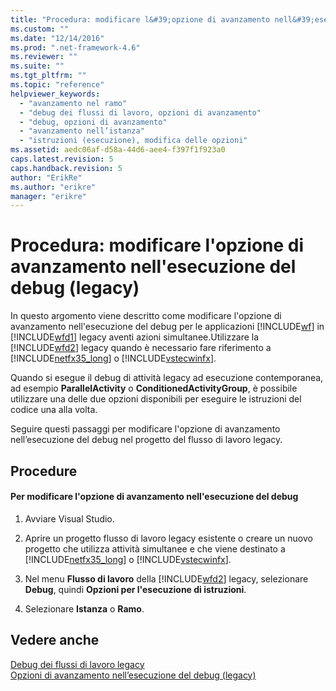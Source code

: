 ```yaml
---
title: "Procedura: modificare l&#39;opzione di avanzamento nell&#39;esecuzione del debug (legacy) | Microsoft Docs"
ms.custom: ""
ms.date: "12/14/2016"
ms.prod: ".net-framework-4.6"
ms.reviewer: ""
ms.suite: ""
ms.tgt_pltfrm: ""
ms.topic: "reference"
helpviewer_keywords: 
  - "avanzamento nel ramo"
  - "debug dei flussi di lavoro, opzioni di avanzamento"
  - "debug, opzioni di avanzamento"
  - "avanzamento nell’istanza"
  - "istruzioni (esecuzione), modifica delle opzioni"
ms.assetid: aedc06af-d58a-44d6-aee4-f397f1f923a0
caps.latest.revision: 5
caps.handback.revision: 5
author: "ErikRe"
ms.author: "erikre"
manager: "erikre"
---
```

# Procedura: modificare l&#39;opzione di avanzamento nell&#39;esecuzione del debug (legacy)
In questo argomento viene descritto come modificare l'opzione di avanzamento nell'esecuzione del debug per le applicazioni [!INCLUDE[wf](../workflow-designer/includes/wf_md.md)] in [!INCLUDE[wfd1](../workflow-designer/includes/wfd1_md.md)] legacy aventi azioni simultanee.Utilizzare la [!INCLUDE[wfd2](../workflow-designer/includes/wfd2_md.md)] legacy quando è necessario fare riferimento a [!INCLUDE[netfx35_long](../workflow-designer/includes/netfx35_long_md.md)] o [!INCLUDE[vstecwinfx](../workflow-designer/includes/vstecwinfx_md.md)].  
  
 Quando si esegue il debug di attività legacy ad esecuzione contemporanea, ad esempio **ParallelActivity** o **ConditionedActivityGroup**, è possibile utilizzare una delle due opzioni disponibili per eseguire le istruzioni del codice una alla volta.  
  
 Seguire questi passaggi per modificare l'opzione di avanzamento nell’esecuzione del debug nel progetto del flusso di lavoro legacy.  
  
## Procedure  
  
#### Per modificare l'opzione di avanzamento nell'esecuzione del debug  
  
1.  Avviare Visual Studio.  
  
2.  Aprire un progetto flusso di lavoro legacy esistente o creare un nuovo progetto che utilizza attività simultanee e che viene destinato a [!INCLUDE[netfx35_long](../workflow-designer/includes/netfx35_long_md.md)] o [!INCLUDE[vstecwinfx](../workflow-designer/includes/vstecwinfx_md.md)].  
  
3.  Nel menu **Flusso di lavoro** della [!INCLUDE[wfd2](../workflow-designer/includes/wfd2_md.md)] legacy, selezionare **Debug**, quindi **Opzioni per l'esecuzione di istruzioni**.  
  
4.  Selezionare **Istanza** o **Ramo**.  
  
## Vedere anche  
 [Debug dei flussi di lavoro legacy](../workflow-designer/debugging-legacy-workflows.md)   
 [Opzioni di avanzamento nell’esecuzione del debug \(legacy\)](../workflow-designer/debug-stepping-options-legacy.md)